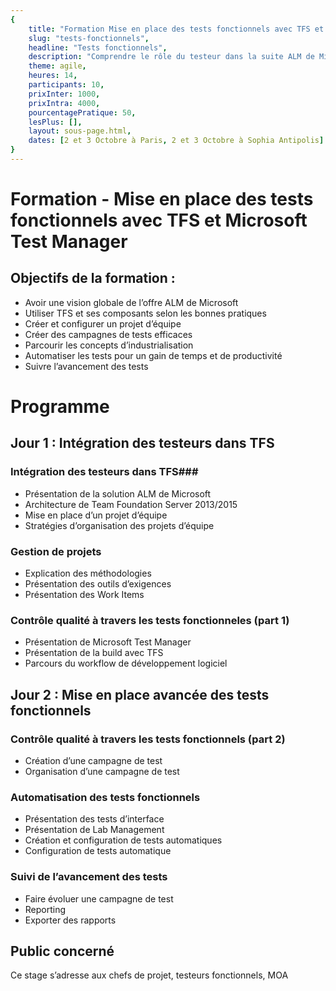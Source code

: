 ```yaml
---
{
	title: "Formation Mise en place des tests fonctionnels avec TFS et Microsoft Test Manager", 
	slug: "tests-fonctionnels", 
	headline: "Tests fonctionnels",
	description: "Comprendre le rôle du testeur dans la suite ALM de Microsoft et avoir le recule nécessaire sur la solution afin de l’adapter au mieux au context de chaque entreprise", 
	theme: agile,
	heures: 14,
	participants: 10,
	prixInter: 1000,
	prixIntra: 4000,
	pourcentagePratique: 50,
	lesPlus: [],
	layout: sous-page.html, 
	dates: [2 et 3 Octobre à Paris, 2 et 3 Octobre à Sophia Antipolis]
}
---
```

# Formation - Mise en place des tests fonctionnels avec TFS et Microsoft Test Manager #

## Objectifs de la formation : ##
* Avoir une vision globale de l’offre ALM de Microsoft
* Utiliser TFS et ses composants selon les bonnes pratiques
* Créer et configurer un projet d’équipe
* Créer des campagnes de tests efficaces
* Parcourir les concepts d’industrialisation
* Automatiser les tests pour un gain de temps et de productivité
* Suivre l’avancement des tests

# Programme #

## Jour 1 : Intégration des testeurs dans TFS ##

### Intégration des testeurs dans TFS###
* Présentation de la solution ALM de Microsoft
* Architecture de Team Foundation Server 2013/2015
* Mise en place d’un projet d’équipe
* Stratégies d’organisation des projets d’équipe

### Gestion de projets ###
* Explication des méthodologies
* Présentation des outils d’exigences
* Présentation des Work Items

### Contrôle qualité à travers les tests fonctionneles (part 1) ###
* Présentation de Microsoft Test Manager
* Présentation de la build avec TFS
* Parcours du workflow de développement logiciel

## Jour 2 : Mise en place avancée des tests fonctionnels ##

### Contrôle qualité à travers les tests fonctionnels (part 2) ###
* Création d’une campagne de test
* Organisation d’une campagne de test

### Automatisation des tests fonctionnels ###
* Présentation des tests d’interface
* Présentation de Lab Management
* Création et configuration de tests automatiques
* Configuration de tests automatique

### Suivi de l’avancement des tests ###
* Faire évoluer une campagne de test
* Reporting
* Exporter des rapports

## Public concerné ##
Ce stage s’adresse aux chefs de projet, testeurs fonctionnels, MOA 
